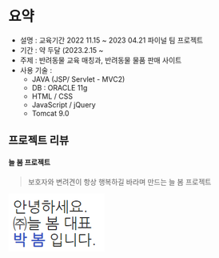 # 요약

* 설명 : 교육기간 2022 11.15 ~ 2023 04.21 파이널 팀 프로젝트
* 기간 : 약 두달 (2023.2.15 ~
* 주제 : 반려동물 교육 매칭과, 반려동물 물품 판매 사이트
* 사용 기술 :
  * JAVA (JSP/ Servlet - MVC2)
  * DB : ORACLE 11g
  * HTML / CSS
  * JavaScript / jQuery
  * Tomcat 9.0


## 프로젝트 리뷰

#### 늘 봄 프로젝트
>보호자와 변려견이 항상 행복하길 바라며 만드는 늘 봄 프로젝트

![](./WebContent/images/readmeThumbnail.png)
